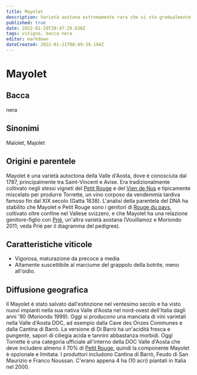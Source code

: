 ```yaml
---
title: Mayolet
description: Varietà aostana estremamente rara che si sta gradualmente riprendendo dalla quasi estinzione.
published: true
date: 2022-01-29T20:47:29.636Z
tags: vitigno, bacca nera
editor: markdown
dateCreated: 2022-01-21T08:49:39.194Z
---
```


# Mayolet

## Bacca
nera

## Sinonimi
Maïolet, Majolet

## Origini e parentele

Mayolet è una varietà autoctona della Valle d'Aosta, dove è conosciuta dal 1787, principalmente tra Saint-Vincent e Avise. Era tradizionalmente coltivato negli stessi vigneti del [Petit Rouge](/vitigni/Italia/bacca-nera/petit-rouge) e del [Vien de Nus](/vitigni/bacca-nera/vien-de-nus) e tipicamente miscelato per produrre Torrette, un vino corposo da vendemmia tardiva famoso fin dal XIX secolo (Gatta 1838). L'analisi della parentela del DNA ha stabilito che Mayolet e Petit Rouge sono i genitori di [Rouge du pays](/vitigni/Svizzera/bacca-nera/rouge-du-pays), coltivato oltre confine nel Vallese svizzero, e che Mayolet ha una relazione genitore-figlio con [Prié](/vitigni/Italia/bacca-bianca/prie), un'altra varietà aostana (Vouillamoz e Moriondo 2011; veda Prié per il diagramma del pedigree).

## Caratteristiche viticole

- Vigorosa, maturazione da precoce a media
- Altamente suscettibile al marciume del grappolo della botrite, meno all'oidio.

## Diffusione geografica

Il Mayolet è stato salvato dall'estinzione nel ventesimo secolo e ha visto nuovi impianti nella sua nativa Valle d'Aosta nel nord-ovest dell'Italia dagli anni '90 (Moriondo 1999). Oggi si producono una manciata di vini varietali nella Valle d'Aosta DOC, ad esempio dalla Cave des Onzes Communes e dalla Cantina di Barrò. La versione di Di Barrò ha un'acidità fresca e pungente, sapori di ciliegia acida e tannini abbastanza morbidi. Oggi Torrette è una categoria ufficiale all'interno della DOC Valle d'Aosta che deve includere almeno il 70% di [Petit Rouge](/vitigni/Italia/bacca-nera/petit-rouge), quindi la componente Mayolet è opzionale e limitata. I produttori includono Cantina di Barrò, Feudo di San Maurizio e Franco Noussan. C'erano appena 4 ha (10 acri) piantati in Italia nel 2000.